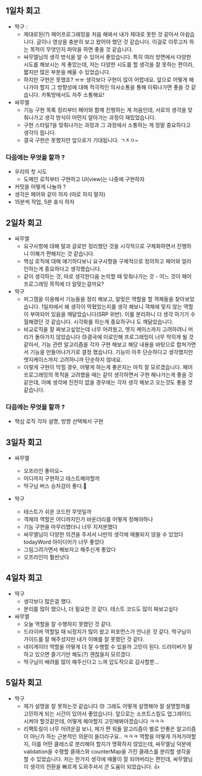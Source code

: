 ## 1일차 회고
- 딱구 : 
  - 제대로된(?) 페어프로그래밍을 처음 해봐서 내가 제대로 못한 것 같아서 아쉽습니다. 글이나 영상을 충분히 보고 왔어야 했던 것 같습니다. 이걸로 이루고자 하는 목적이 무엇인지 파악을 하면 좋을 것 같습니다.
  - 싸무엘님의 생각 방식을 알 수 있어서 좋았습니다. 특히 여러 방면에서 다양한 시도를 해보시는 게 좋았는데, 저는 다양한 시도를 할 생각을 잘 못하는 편이라, 짧지만 많은 부분을 배울 수 있었습니다. 
  - 하지만 구현은 못했죠? ㅠㅠ 생각보다 구현이 많이 어렵네요. 앞으로 어떻게 해나가야 할지 그 방향성에 대해 적극적인 의사소통을 통해 이뤄나가면 좋을 것 같습니다. 카톡방에서도 자주 소통해요!
- 싸무엘
  - 기능 구현 목록 정리부터 페어와 함께 진행하는 게 처음인데, 서로의 생각을 맞춰나가고 생각 방식이 어떤지 알아가는 과정이 재밌었습니다.
  - 구현 스타일?을 맞춰나가는 과정과 그 과정에서 소통하는 게 정말 중요하다고 생각이 듭니다.
  - 결국 구현은 못했지만 앞으로가 기대됩니다. ㄱㅈㅇ~

### 다음에는 무엇을 할까 ? 
- 우리의 첫 시도 
  - 도메인 로직부터 구현하고 UI(view)는 나중에 구현하자
- 커밋을 어떻게 나눌까 ? 
- 생각은 페어와 같이 하자 (따로 하지 말자)
- 15분씩 작업, 5분 휴식 하자

## 2일차 회고
- 싸무엘
  - 요구사항에 대해 말과 글로만 정리했던 것을 시각적으로 구체화하면서 진행하니 이해가 편해지는 것 같습니다.
  - 핵심 로직에 대해 얘기하다보니 요구사항을 구체적으로 정의하고 페어와 얼라인하는게 중요하다고 생각했습니다.
  - 같이 생각하는 것, 따로 생각한다음 논의할 때 맞춰나가는 것 - 어느 것이 페어 프로그래밍 목적에 더 알맞는걸까요?
- 딱구
  - 피그잼을 이용해서 기능들을 정리 해보고, 알맞은 역할을 할 객체들을 찾아보았습니다. 1일차에서 왜 생각이 막혔었는지를 생각 해보니 객체에 맞지 않는 역할이 부여되어 있음을 깨달았습니다(SRP 위반). 이를 분리하니 더 생각 하기가 수월해졌던 것 같습니다. 시각화를 하는게 중요하구나 도 깨달았습니다.
  - 비교로직을 잘 짜보고싶었는데 너무 어려웠고, 엣지 케이스까지 고려하려니 머리가 돌아가지 않았습니다 😓결국에 이로인해 프로그래밍이 너무 막히게 될 것 같아서, 기능 관련 알고리즘을 각자 구현 해보고 해당 내용을 바탕으로 합쳐가면서 기능을 만들어나가기로 결정 했습니다. 기능이 아주 단순하다고 생각했지만 엣지케이스까지 고려하니까 단순하지 않네요.
  - 이렇게 구현이 막힐 경우, 어떻게 하는게 좋은지는 아직 잘 모르겠습니다. 페어프로그래밍의 목적을 고려했을 때는 같이 생각하면서 구현 해나가는게 좋을 것 같은데, 아예 생각에 진전이 없을 경우에는 각자 생각 해보고 오는것도 좋을 것 같습니다.

### 다음에는 무엇을 할까 ?
- 핵심 로직 각자 설명, 방향 선택해서 구현

## 3일차 회고

- 싸무엘
  - 오프라인 좋아요~
  - 어디까지 구현하고 테스트해야할까
  - 딱구님 버스 승차감이 좋다.🚌

- 딱구 
  - 테스트가 쉬운 코드란 무엇일까
  - 객체의 역할은 어디까지인가 바운더리를 어떻게 정해야하나
  - 기능 구현을 마무리했더니 너무 지저분했다
  - 싸무엘님이 다양한 의견을 주셔서 나만의 생각에 매몰되지 않을 수 있었다 todayWord 아이디어가 너무 좋았다
  - 그림그려가면서 해보자고 해주신게 좋았다
  - 오프라인이 훨씬낫다


## 4일차 회고 
- 딱구
  - 생각보다 많은걸 했다. 
  - 분리를 많이 했으나, 더 필요한 것 같다. 테스트 코드도 많이 짜보고싶다 
- 싸무엘
  - 오늘 역할을 잘 수행하지 못했던 것 같다.
  - 드라이버 역할일 때 뇌정지가 많이 왔고 퍼포먼스가 안나온 것 같다. 딱구님이 가이드를 잘 해주셨지만 내가 이해를 잘 못했던 것 같다.
  - 네이게이터 역할을 어떻게 더 잘 수행할 수 있을까 고민이 된다. 드라이버가 잘하고 있으면 즐기기만 해도(?) 괜찮을지 모르겠다.
  - 딱구님이 배려를 많이 해주신다고 느껴 압도적으로 감사할뿐...


## 5일차 회고 
- 딱구
  - 제가 설명을 잘 못하는것 같습니다 😓 그래도 어떻게 설명해야 잘 설명할까를 고민하게 되는 시간이 있어서 좋았습니다. 앞으로는 소프트스킬도 업그레이드 시켜야 할것같은데, 어떻게 해야할지 고민해봐야겠습니다 ㅋㅋㅋ
  - 리팩토링이 너무 어려운걸 보니, 제가 짠 워들 알고리즘이 별로 안좋은 알고리즘이 아닌가 하는 근본적인 의문이 들더라구요.. ㅋㅋㅋ 역할을 어떻게 가져가야할지, 이를 어떤 클래스로 분리해야 할지가 명확하지 않았는데, 싸무엘님 덕분에 validation을 수행할 클래스와 counterMap을 가진 클래스를 분리할 생각을 할 수 있었습니다. 저는 한가지 생각에 매몰이 잘 되어버리는 편인데, 싸무엘님이 생각의 전환을 빠르게 도와주셔서 큰 도움이 되었습니다. 👍